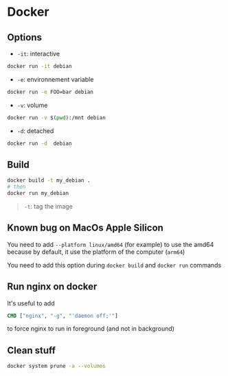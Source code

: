 # Docker

## Options

- `-it`: interactive

```sh
docker run -it debian
```

- `-e`: environnement variable

```sh
docker run -e FOO=bar debian
```

- `-v`: volume

```sh
docker run -v $(pwd):/mnt debian
```

- `-d`: detached

```sh
docker run -d  debian
```

## Build

```sh
docker build -t my_debian .
# then
docker run my_debian
```

> `-t`: tag the image

## Known bug on MacOs Apple Silicon

You need to add `--platform linux/amd64` (for example) to use the amd64 because by default, it use the platform of the computer (`arm64`)

You need to add this option during `docker build` and `docker run` commands

## Run nginx on docker

It's useful to add

```dockerfile
CMD ["nginx", "-g", "'daemon off;'"]
```

to force nginx to run in foreground (and not in background)

## Clean stuff

```sh
docker system prune -a --volumes
```
